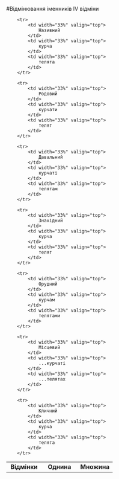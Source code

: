 #Вiдмiнювання iменникiв IV вiдмiни


<table style="width: 60%;" align="center">
    <body>
        <tr>
            <td width="33%" align="center" valign="top">
                <b>Відмінки</b>
            </td>  
            <td width="33%" align="center" valign="top">
                <b>Однина</b>
            </td>
            <td width="33%" align="center" valign="top">
                <b>Множина</b>
            </td>                     
        </tr>

        <tr>
        	<td width="33%" valign="top">
                Називний
            </td>
            <td width="33%" valign="top">
                курча
            </td>
            <td width="33%" valign="top">
                телята
            </td>                 
        </tr>

        <tr>
        	<td width="33%" valign="top">
                Родовий
            </td>
            <td width="33%" valign="top">
                курчати
            </td>
            <td width="33%" valign="top">
                телят
            </td>                 
        </tr>

        <tr>
        	<td width="33%" valign="top">
                Давальний
            </td>
            <td width="33%" valign="top">
                курчаті
            </td>
            <td width="33%" valign="top">
                телятам
            </td>                 
        </tr>

        <tr>
        	<td width="33%" valign="top">
                Знахідний
            </td>
            <td width="33%" valign="top">
                курча
            </td>
            <td width="33%" valign="top">
                телят
            </td>              
        </tr>

        <tr>
        	<td width="33%" valign="top">
                Орудний
            </td>
            <td width="33%" valign="top">
                курчам
            </td>
            <td width="33%" valign="top">
                телятами
            </td>            
        </tr>

        <tr>
        	<td width="33%" valign="top">
                Місцевий
            </td>
            <td width="33%" valign="top">
                ...курчаті
            </td>
            <td width="33%" valign="top">
                ...телятах
            </td>                
        </tr>

        <tr>
        	<td width="33%" valign="top">
                Кличний
            </td>
            <td width="33%" valign="top">
                курча
            </td>
            <td width="33%" valign="top">
                телята
            </td>                
        </tr>
</body>
</table>